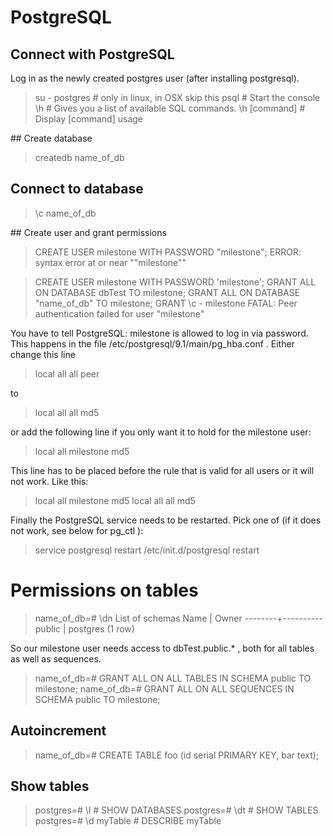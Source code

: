 # PostgreSQL

## Connect with PostgreSQL

Log in as the newly created postgres user (after installing postgresql).

> su - postgres # only in linux, in OSX skip this
> psql # Start the console
> \h # Gives you a list of available SQL commands. 
> \h [command] # Display [command] usage

## Create database

> createdb name_of_db

## Connect to database

> \c name_of_db

## Create user and grant permissions

> CREATE USER milestone WITH PASSWORD "milestone";
ERROR: syntax error at or near ""milestone""

> CREATE USER milestone WITH PASSWORD 'milestone';
> GRANT ALL ON DATABASE dbTest TO milestone;
> GRANT ALL ON DATABASE "name_of_db" TO milestone;
> GRANT
> \c - milestone
> FATAL: Peer authentication failed for user "milestone"

You have to tell PostgreSQL: milestone is allowed to log in via password. This happens in the file /etc/postgresql/9.1/main/pg_hba.conf . Either change this line

> local all all peer

to

> local all all md5

or add the following line if you only want it to hold for the milestone user:

> local all milestone md5

This line has to be placed before the rule that is valid for all users or it will not work. Like this:

> local all milestone md5
> local all all md5

Finally the PostgreSQL service needs to be restarted. Pick one of (if it does not work, see below for pg_ctl ):

> service postgresql restart
> /etc/init.d/postgresql restart

# Permissions on tables

> name_of_db=# \dn
> List of schemas
> Name | Owner 
> --------+----------
> public | postgres
> (1 row)

So our milestone user needs access to dbTest.public.* , both for all tables as well as sequences. 

> name_of_db=# GRANT ALL ON ALL TABLES IN SCHEMA public TO milestone;
> name_of_db=# GRANT ALL ON ALL SEQUENCES IN SCHEMA public TO milestone;

## Autoincrement

> name_of_db=# CREATE TABLE foo (id serial PRIMARY KEY, bar text);

## Show tables

> postgres=# \l # SHOW DATABASES
> postgres=# \dt # SHOW TABLES
> postgres=# \d myTable # DESCRIBE myTable

